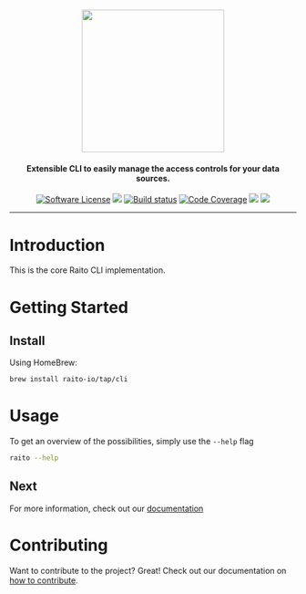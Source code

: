 <h1 align="center">
  <picture>
    <source media="(prefers-color-scheme: dark)" srcset="https://assets.raito.io/icons/logo-vertical-dark@2x.png">
    <img height="250px" src="https://assets.raito.io/icons/logo-vertical-dark@2x.png">
  </picture>
</h1>

<h4 align="center">
  Extensible CLI to easily manage the access controls for your data sources.
</h4>

<p align="center">
    <a href="/LICENSE.md" target="_blank"><img src="https://img.shields.io/badge/license-Apache%202-brightgreen.svg?label=License" alt="Software License" /></a>
    <img src="https://img.shields.io/github/v/release/raito-io/cli?sort=semver&label=Release&color=651FFF" />
    <a href="https://github.com/raito-io/cli/actions/workflows/build.yml" target="_blank"><img src="https://img.shields.io/github/workflow/status/raito-io/cli/Raito%20CLI%20-%20Build?logo=GitHub&label=Build" alt="Build status" /></a>
    <a href="https://codecov.io/gh/raito-io/cli" target="_blank"><img src="https://img.shields.io/codecov/c/github/raito-io/cli?label=Coverage" alt="Code Coverage" /></a>
    <a href="https://github.com/raito-io/cli/blob/master/CONTRIBUTING.md"><img src="https://img.shields.io/badge/Contribute-🙌-green.svg" /></a>
    <a href="https://golang.org/"><img src="https://img.shields.io/github/go-mod/go-version/raito-io/cli?color=7fd5ea" /></a>
</p>

<hr/>

# Introduction
This is the core Raito CLI implementation.

# Getting Started

## Install
Using HomeBrew:
```bash
brew install raito-io/tap/cli
```

# Usage
To get an overview of the possibilities, simply use the `--help` flag
```bash
raito --help
```

## Next
For more information, check out our [documentation](https://docs.raito.io)

# Contributing
Want to contribute to the project? Great! 
Check out our documentation on [how to contribute](CONTRIBUTING.md).
